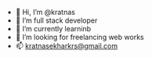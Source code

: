 - 👋 Hi, I’m @kratnas
- 👀 I’m full stack developer
- 🌱 I’m currently learninb 
- 💞️ I’m looking for freelancing web works
- 📫 kratnasekharkrs@gmail.com

<!---
kratnas/kratnas is a ✨ special ✨ repository because its `README.md` (this file) appears on your GitHub profile.
You can click the Preview link to take a look at your changes.
--->
